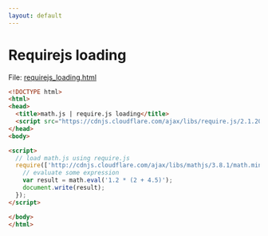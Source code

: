 ```yaml
---
layout: default
---
```


# Requirejs loading

File: [requirejs_loading.html](requirejs_loading.html)

```html
<!DOCTYPE html>
<html>
<head>
  <title>math.js | require.js loading</title>
  <script src="https://cdnjs.cloudflare.com/ajax/libs/require.js/2.1.20/require.min.js"></script>
</head>
<body>

<script>
  // load math.js using require.js
  require(['http://cdnjs.cloudflare.com/ajax/libs/mathjs/3.8.1/math.min.js'], function (math) {
    // evaluate some expression
    var result = math.eval('1.2 * (2 + 4.5)');
    document.write(result);
  });
</script>

</body>
</html>
```

<!-- Note: This file is automatically generated. Changes made in this file will be overridden. -->

